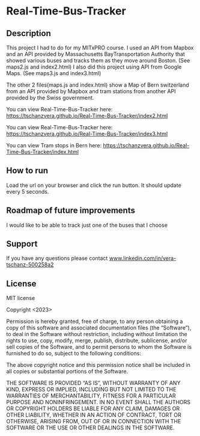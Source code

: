 # Real-Time-Bus-Tracker

## Description

This project I had to do for my MITxPRO course. I used an API from  Mapbox and an API provided by Massachusetts BayTransportation Authority that showed various buses and tracks them as they move around Boston. (See maps2.js and index2.html) I also did this project using API from Google Maps. (See maps3.js and index3.html)

The other 2 files(maps.js and index.html) show a Map of Bern switzerland from an API provided by Mapbox and tram stations from another API provided by the Swiss government.
 
You can view Real-Time-Bus-Tracker here: https://tschanzvera.github.io/Real-Time-Bus-Tracker/index2.html


You can view Real-Time-Bus-Tracker here: https://tschanzvera.github.io/Real-Time-Bus-Tracker/index3.html


You can view Tram stops in Bern here: https://tschanzvera.github.io/Real-Time-Bus-Tracker/index.html

## How to run

Load the url on your browser and click the run button. It should update every 5 seconds.

## Roadmap of future improvements 

I would like to be able to track just one of the buses that I choose

## Support

If you have any questions please contact www.linkedin.com/in/vera-tschanz-500258a2

## License

MIT license

Copyright <2023> <COPYRIGHT Vera Tschanz>

Permission is hereby granted, free of charge, to any person obtaining a copy of this software and associated documentation files (the “Software”), to deal in the Software without restriction, including without limitation the rights to use, copy, modify, merge, publish, distribute, sublicense, and/or sell copies of the Software, and to permit persons to whom the Software is furnished to do so, subject to the following conditions:

The above copyright notice and this permission notice shall be included in all copies or substantial portions of the Software.

THE SOFTWARE IS PROVIDED “AS IS”, WITHOUT WARRANTY OF ANY KIND, EXPRESS OR IMPLIED, INCLUDING BUT NOT LIMITED TO THE WARRANTIES OF MERCHANTABILITY, FITNESS FOR A PARTICULAR PURPOSE AND NONINFRINGEMENT. IN NO EVENT SHALL THE AUTHORS OR COPYRIGHT HOLDERS BE LIABLE FOR ANY CLAIM, DAMAGES OR OTHER LIABILITY, WHETHER IN AN ACTION OF CONTRACT, TORT OR OTHERWISE, ARISING FROM, OUT OF OR IN CONNECTION WITH THE SOFTWARE OR THE USE OR OTHER DEALINGS IN THE SOFTWARE.


